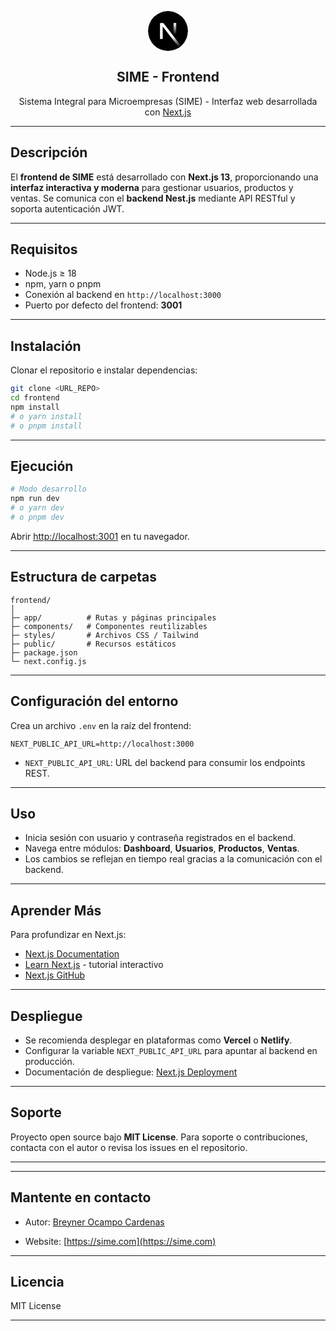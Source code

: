 <p align="center">
  <svg xmlns="http://www.w3.org/2000/svg" viewBox="0 0 180 180" width="64">
    <mask height="180" id="mask0" maskUnits="userSpaceOnUse" width="180" x="0" y="0" style="mask-type: alpha;">
      <circle cx="90" cy="90" fill="black" r="90"></circle>
    </mask>
    <g mask="url(#mask0)">
      <circle cx="90" cy="90" data-circle="true" fill="black" r="90"></circle>
      <path d="M149.508 157.52L69.142 54H54V125.97H66.1136V69.3836L139.999 164.845C143.333 162.614 146.509 160.165 149.508 157.52Z" fill="url(#paint0_linear)"></path>
      <rect fill="url(#paint1_linear)" height="72" width="12" x="115" y="54"></rect>
    </g>
    <defs>
      <linearGradient gradientUnits="userSpaceOnUse" id="paint0_linear" x1="109" x2="144.5" y1="116.5" y2="160.5">
        <stop stop-color="white"></stop>
        <stop offset="1" stop-color="white" stop-opacity="0"></stop>
      </linearGradient>
      <linearGradient gradientUnits="userSpaceOnUse" id="paint1_linear" x1="121" x2="120.799" y1="54" y2="106.875">
        <stop stop-color="white"></stop>
        <stop offset="1" stop-color="white" stop-opacity="0"></stop>
      </linearGradient>
    </defs>
  </svg>
</p>

<h2 align="center">SIME - Frontend</h2>
<p align="center">Sistema Integral para Microempresas (SIME) - Interfaz web desarrollada con <a href="https://nextjs.org" target="_blank">Next.js</a></p>

---

## Descripción

El **frontend de SIME** está desarrollado con **Next.js 13**, proporcionando una **interfaz interactiva y moderna** para gestionar usuarios, productos y ventas.
Se comunica con el **backend Nest.js** mediante API RESTful y soporta autenticación JWT.

---

## Requisitos

* Node.js ≥ 18
* npm, yarn o pnpm
* Conexión al backend en `http://localhost:3000`
* Puerto por defecto del frontend: **3001**

---

## Instalación

Clonar el repositorio e instalar dependencias:

```bash
git clone <URL_REPO>
cd frontend
npm install
# o yarn install
# o pnpm install
```

---

## Ejecución

```bash
# Modo desarrollo
npm run dev
# o yarn dev
# o pnpm dev
```

Abrir [http://localhost:3001](http://localhost:3001) en tu navegador.

---

## Estructura de carpetas

```
frontend/
│
├─ app/          # Rutas y páginas principales
├─ components/   # Componentes reutilizables
├─ styles/       # Archivos CSS / Tailwind
├─ public/       # Recursos estáticos
├─ package.json
└─ next.config.js
```

---

## Configuración del entorno

Crea un archivo `.env` en la raíz del frontend:

```
NEXT_PUBLIC_API_URL=http://localhost:3000
```

* `NEXT_PUBLIC_API_URL`: URL del backend para consumir los endpoints REST.

---

## Uso

* Inicia sesión con usuario y contraseña registrados en el backend.
* Navega entre módulos: **Dashboard**, **Usuarios**, **Productos**, **Ventas**.
* Los cambios se reflejan en tiempo real gracias a la comunicación con el backend.

---

## Aprender Más

Para profundizar en Next.js:

* [Next.js Documentation](https://nextjs.org/docs)
* [Learn Next.js](https://nextjs.org/learn) - tutorial interactivo
* [Next.js GitHub](https://github.com/vercel/next.js)

---

## Despliegue

* Se recomienda desplegar en plataformas como **Vercel** o **Netlify**.
* Configurar la variable `NEXT_PUBLIC_API_URL` para apuntar al backend en producción.
* Documentación de despliegue: [Next.js Deployment](https://nextjs.org/docs/app/building-your-application/deploying)

---

## Soporte

Proyecto open source bajo **MIT License**. Para soporte o contribuciones, contacta con el autor o revisa los issues en el repositorio.

---

---

## Mantente en contacto

* Autor: [Breyner Ocampo Cardenas](mailto:datrixyb@gmail.com)

* Website: [https://sime.com](https://sime.com)

---
## Licencia

MIT License

---
